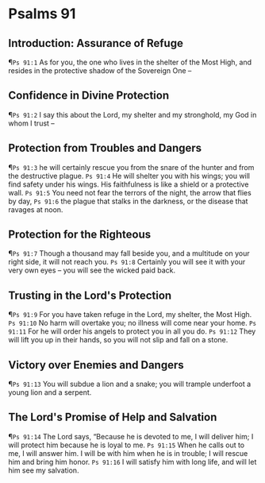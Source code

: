 # Psalms 91

## Introduction: Assurance of Refuge
¶`Ps 91:1` As for you, the one who lives in the shelter of the Most High, and resides in the protective shadow of the Sovereign One –

## Confidence in Divine Protection
¶`Ps 91:2` I say this about the Lord, my shelter and my stronghold, my God in whom I trust –

## Protection from Troubles and Dangers
¶`Ps 91:3` he will certainly rescue you from the snare of the hunter and from the destructive plague.
`Ps 91:4` He will shelter you with his wings; you will find safety under his wings. His faithfulness is like a shield or a protective wall.
`Ps 91:5` You need not fear the terrors of the night, the arrow that flies by day,
`Ps 91:6` the plague that stalks in the darkness, or the disease that ravages at noon.

## Protection for the Righteous
¶`Ps 91:7` Though a thousand may fall beside you, and a multitude on your right side, it will not reach you.
`Ps 91:8` Certainly you will see it with your very own eyes – you will see the wicked paid back.

## Trusting in the Lord's Protection
¶`Ps 91:9` For you have taken refuge in the Lord, my shelter, the Most High.
`Ps 91:10` No harm will overtake you; no illness will come near your home.
`Ps 91:11` For he will order his angels to protect you in all you do.
`Ps 91:12` They will lift you up in their hands, so you will not slip and fall on a stone.

## Victory over Enemies and Dangers
¶`Ps 91:13` You will subdue a lion and a snake; you will trample underfoot a young lion and a serpent.

## The Lord's Promise of Help and Salvation
¶`Ps 91:14` The Lord says, “Because he is devoted to me, I will deliver him; I will protect him because he is loyal to me.
`Ps 91:15` When he calls out to me, I will answer him. I will be with him when he is in trouble; I will rescue him and bring him honor.
`Ps 91:16` I will satisfy him with long life, and will let him see my salvation.

